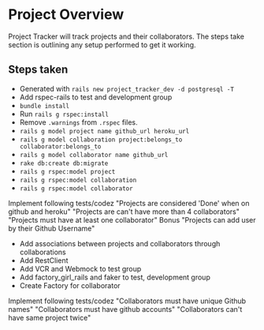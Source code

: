 # Project Overview

Project Tracker will track projects and their collaborators. The steps take section is outlining any setup performed to get it working.

## Steps taken
* Generated with `rails new project_tracker_dev -d postgresql -T`
* Add rspec-rails to test and development group
* `bundle install`
* Run `rails g rspec:install`
* Remove `.warnings` from `.rspec` files.
* `rails g model project name github_url heroku_url`
* `rails g model collaboration project:belongs_to collaborator:belongs_to`
* `rails g model collaborator name github_url`
* `rake db:create db:migrate`
* `rails g rspec:model project`
* `rails g rspec:model collaboration`
* `rails g rspec:model collaborator`

Implement following tests/codez
"Projects are considered 'Done' when on github and heroku"
"Projects are can't have more than 4 collaborators"
"Projects must have at least one collaborator"
Bonus
"Projects can add user by their Github Username"

* Add associations between projects and collaborators through collaborations
* Add RestClient
* Add VCR and Webmock to test group
* Add factory_girl_rails and faker to test, development group
* Create Factory for collaborator

Implement following tests/codez
"Collaborators must have unique Github names"
"Collaborators must have github accounts"
"Collaborators can't have same project twice"
